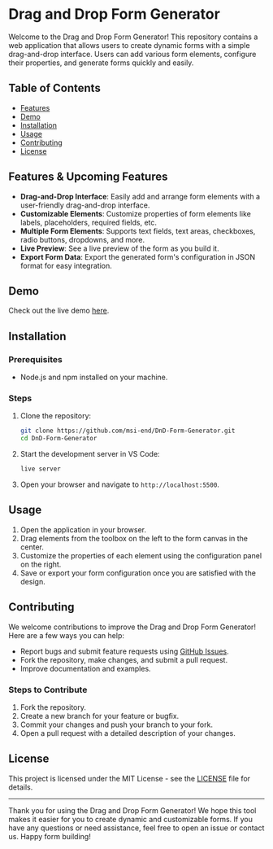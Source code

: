 # Drag and Drop Form Generator

Welcome to the Drag and Drop Form Generator! This repository contains a web application that allows users to create dynamic forms with a simple drag-and-drop interface. Users can add various form elements, configure their properties, and generate forms quickly and easily.

## Table of Contents

- [Features](#features)
- [Demo](#demo)
- [Installation](#installation)
- [Usage](#usage)
- [Contributing](#contributing)
- [License](#license)

## Features & Upcoming Features

- **Drag-and-Drop Interface**: Easily add and arrange form elements with a user-friendly drag-and-drop interface.
- **Customizable Elements**: Customize properties of form elements like labels, placeholders, required fields, etc.
- **Multiple Form Elements**: Supports text fields, text areas, checkboxes, radio buttons, dropdowns, and more.
- **Live Preview**: See a live preview of the form as you build it.
- **Export Form Data**: Export the generated form's configuration in JSON format for easy integration.

## Demo

Check out the live demo [here](#).

## Installation

### Prerequisites

- Node.js and npm installed on your machine.

### Steps

1. Clone the repository:

    ```bash
    git clone https://github.com/msi-end/DnD-Form-Generator.git
    cd DnD-Form-Generator
    ```

2. Start the development server in VS Code:

    ```bash
    live server
    ```

3. Open your browser and navigate to `http://localhost:5500`.

## Usage

1. Open the application in your browser.
2. Drag elements from the toolbox on the left to the form canvas in the center.
3. Customize the properties of each element using the configuration panel on the right.
4. Save or export your form configuration once you are satisfied with the design.

## Contributing

We welcome contributions to improve the Drag and Drop Form Generator! Here are a few ways you can help:

- Report bugs and submit feature requests using [GitHub Issues](https://github.com/msi-end/DnD-Form-Generator/issues).
- Fork the repository, make changes, and submit a pull request.
- Improve documentation and examples.

### Steps to Contribute

1. Fork the repository.
2. Create a new branch for your feature or bugfix.
3. Commit your changes and push your branch to your fork.
4. Open a pull request with a detailed description of your changes.

## License

This project is licensed under the MIT License - see the [LICENSE](LICENSE) file for details.

---

Thank you for using the Drag and Drop Form Generator! We hope this tool makes it easier for you to create dynamic and customizable forms. If you have any questions or need assistance, feel free to open an issue or contact us. Happy form building!
